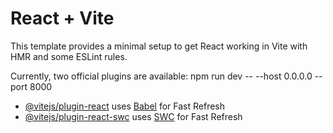 # React + Vite

This template provides a minimal setup to get React working in Vite with HMR and some ESLint rules.

Currently, two official plugins are available:
npm run dev -- --host 0.0.0.0 --port 8000 
- [@vitejs/plugin-react](https://github.com/vitejs/vite-plugin-react/blob/main/packages/plugin-react/README.md) uses [Babel](https://babeljs.io/) for Fast Refresh
- [@vitejs/plugin-react-swc](https://github.com/vitejs/vite-plugin-react-swc) uses [SWC](https://swc.rs/) for Fast Refresh
